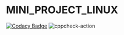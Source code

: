 # MINI_PROJECT_LINUX
[![Codacy Badge](https://api.codacy.com/project/badge/Grade/8b5de131faa3443a8a5f9f48d7d433dd)](https://app.codacy.com/gh/99002657/MINI_PROJECT_LINUX?utm_source=github.com&utm_medium=referral&utm_content=99002657/MINI_PROJECT_LINUX&utm_campaign=Badge_Grade)
![cppcheck-action](https://github.com/99002657/MINI_PROJECT_LINUX/workflows/cppcheck-action/badge.svg)

